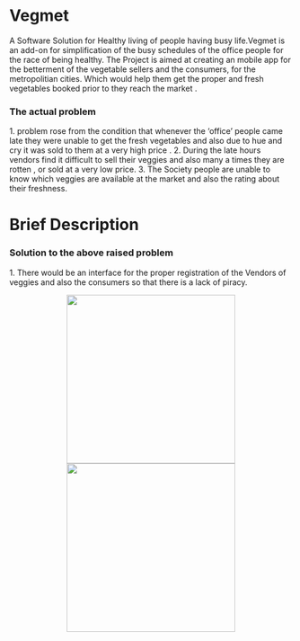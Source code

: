 # Vegmet
A Software Solution for Healthy living of people having busy life.Vegmet is an add-on for simplification 
of the busy schedules of the office people for the race of being healthy.
The Project is aimed at creating an mobile app for the betterment of the vegetable sellers and the consumers, for the metropolitian cities. Which would help them get the proper and fresh vegetables booked prior to they reach the market .
<h3>The actual problem</h3>
1. problem rose from the condition that whenever the ‘office’ people came late they were  unable to
    get the fresh vegetables and also due to hue and cry it was sold to them at a very high price .
2. During the late hours vendors find it difficult to sell their veggies and also many a times they are
    rotten , or sold at a very low price.
3. The Society people are unable to know which veggies are available at the market and also the
    rating about their freshness.
    
<h1>Brief Description</h1>
<h3> Solution to the above raised problem </h3>
1. There would be an interface for the proper registration of the Vendors of veggies and also the
    consumers so that there is a lack of piracy.
    
<p align=center><img src="https://raw.githubusercontent.com/infoaryan/Vegmet/master/app/src/main/res/drawable/sc2.jpg" width="300"  > <img src="https://raw.githubusercontent.com/infoaryan/Vegmet/master/app/src/main/res/drawable/sc3.jpg" width="300"  ></p>
    
